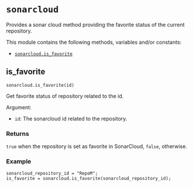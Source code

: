 # `sonarcloud`

Provides a sonar cloud method providing the favorite status of the current repository.

This module contains the following methods, variables and/or constants:

- [`sonarcloud.is_favorite`](#is-favorite)

## is_favorite

`sonarcloud.is_favorite(id)`

Get favorite status of repository related to the id.

Argument:

- `id`: The sonarcloud id related to the repository.

### Returns

`true` when the repository is set as favorite in SonarCloud, `false`, otherwise.

### Example
      

```
sonarcloud_repository_id = "RepoM";
is_favorite = sonarcloud.is_favorite(sonarcloud_repository_id);
```


